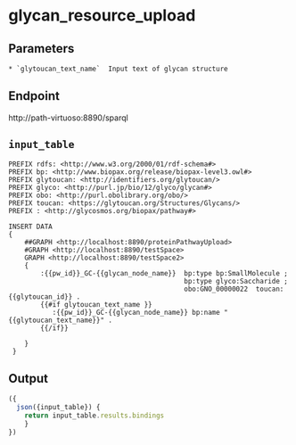 # glycan_resource_upload

## Parameters
    * `glytoucan_text_name`  Input text of glycan structure
## Endpoint
http://path-virtuoso:8890/sparql

## `input_table` 

```sparql
PREFIX rdfs: <http://www.w3.org/2000/01/rdf-schema#>
PREFIX bp: <http://www.biopax.org/release/biopax-level3.owl#>
PREFIX glytoucan: <http://identifiers.org/glytoucan/>
PREFIX glyco: <http://purl.jp/bio/12/glyco/glycan#>
PREFIX obo: <http://purl.obolibrary.org/obo/>
PREFIX toucan: <https://glytoucan.org/Structures/Glycans/>
PREFIX : <http://glycosmos.org/biopax/pathway#>

INSERT DATA
{
    ##GRAPH <http://localhost:8890/proteinPathwayUpload>
    #GRAPH <http://localhost:8890/testSpace>
    GRAPH <http://localhost:8890/testSpace2>
    {      
        :{{pw_id}}_GC-{{glycan_node_name}}  bp:type bp:SmallMolecule ;
                                            bp:type glyco:Saccharide ;
                                            obo:GNO_00000022  toucan:{{glytoucan_id}} .
        {{#if glytoucan_text_name }}
           :{{pw_id}}_GC-{{glycan_node_name}} bp:name "{{glytoucan_text_name}}" .
        {{/if}}
    
    }   
 }

```
 ## Output

```javascript
({
  json({input_table}) {
    return input_table.results.bindings
    }
})
```  